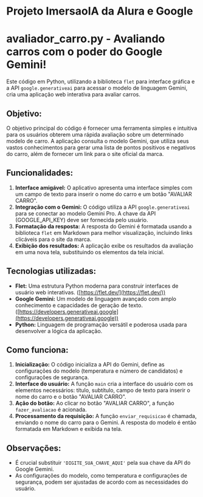 # Projeto ImersaoIA da Alura e Google

# avaliador_carro.py - Avaliando carros com o poder do Google Gemini!

Este código em Python, utilizando a biblioteca `flet` para interface gráfica e a API `google.generativeai` para acessar o modelo de linguagem Gemini, cria uma aplicação web interativa para avaliar carros.

## Objetivo:

O objetivo principal do código é fornecer uma ferramenta simples e intuitiva para os usuários obterem uma rápida avaliação sobre um determinado modelo de carro. A aplicação consulta o modelo Gemini, que utiliza seus vastos conhecimentos para gerar uma lista de pontos positivos e negativos do carro, além de fornecer um link para o site oficial da marca.

## Funcionalidades:

1. **Interface amigável:** O aplicativo apresenta uma interface simples com um campo de texto para inserir o nome do carro e um botão "AVALIAR CARRO".
2. **Integração com o Gemini:**  O código utiliza a API `google.generativeai` para se conectar ao modelo Gemini Pro. A chave da API (GOOGLE_API_KEY) deve ser fornecida pelo usuário.
3. **Formatação da resposta:** A resposta do Gemini é formatada usando a biblioteca `flet` em Markdown para melhor visualização, incluindo links clicáveis para o site da marca.
4. **Exibição dos resultados:**  A aplicação exibe os resultados da avaliação em uma nova tela, substituindo os elementos da tela inicial.

## Tecnologias utilizadas:

* **Flet:** Uma estrutura Python moderna para construir interfaces de usuário web interativas. ([https://flet.dev/](https://flet.dev/))
* **Google Gemini:** Um modelo de linguagem avançado com amplo conhecimento e capacidades de geração de texto. ([https://developers.generativeai.google](https://developers.generativeai.google))
* **Python:** Linguagem de programação versátil e poderosa usada para desenvolver a lógica da aplicação.

## Como funciona:

1. **Inicialização:** O código inicializa a API do Gemini, define as configurações do modelo (temperatura e número de candidatos) e configurações de segurança.
2. **Interface do usuário:** A função `main` cria a interface do usuário com os elementos necessários: título, subtítulo, campo de texto para inserir o nome do carro e o botão "AVALIAR CARRO".
3. **Ação do botão:**  Ao clicar no botão "AVALIAR CARRO", a função `fazer_avaliacao` é acionada.
4. **Processamento da requisição:** A função `enviar_requisicao` é chamada, enviando o nome do carro para o Gemini. A resposta do modelo é então formatada em Markdown e exibida na tela.

## Observações:

* É crucial substituir `'DIGITE_SUA_CHAVE_AQUI'` pela sua chave da API do Google Gemini.
* As configurações do modelo, como temperatura e configurações de segurança, podem ser ajustadas de acordo com as necessidades do usuário.
